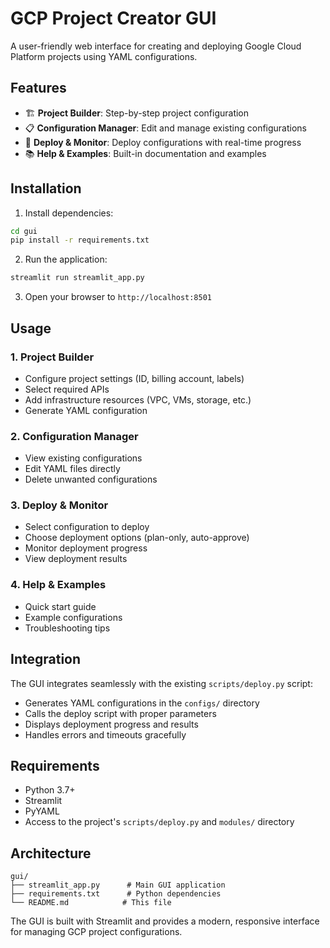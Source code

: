 # GCP Project Creator GUI

A user-friendly web interface for creating and deploying Google Cloud Platform projects using YAML configurations.

## Features

- 🏗️ **Project Builder**: Step-by-step project configuration
- 📋 **Configuration Manager**: Edit and manage existing configurations
- 🚀 **Deploy & Monitor**: Deploy configurations with real-time progress
- 📚 **Help & Examples**: Built-in documentation and examples

## Installation

1. Install dependencies:
```bash
cd gui
pip install -r requirements.txt
```

2. Run the application:
```bash
streamlit run streamlit_app.py
```

3. Open your browser to `http://localhost:8501`

## Usage

### 1. Project Builder
- Configure project settings (ID, billing account, labels)
- Select required APIs
- Add infrastructure resources (VPC, VMs, storage, etc.)
- Generate YAML configuration

### 2. Configuration Manager
- View existing configurations
- Edit YAML files directly
- Delete unwanted configurations

### 3. Deploy & Monitor
- Select configuration to deploy
- Choose deployment options (plan-only, auto-approve)
- Monitor deployment progress
- View deployment results

### 4. Help & Examples
- Quick start guide
- Example configurations
- Troubleshooting tips

## Integration

The GUI integrates seamlessly with the existing `scripts/deploy.py` script:

- Generates YAML configurations in the `configs/` directory
- Calls the deploy script with proper parameters
- Displays deployment progress and results
- Handles errors and timeouts gracefully

## Requirements

- Python 3.7+
- Streamlit
- PyYAML
- Access to the project's `scripts/deploy.py` and `modules/` directory

## Architecture

```
gui/
├── streamlit_app.py      # Main GUI application
├── requirements.txt      # Python dependencies
└── README.md            # This file
```

The GUI is built with Streamlit and provides a modern, responsive interface for managing GCP project configurations.
